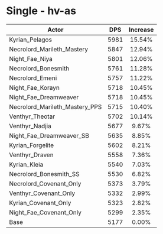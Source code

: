 # Single - hv-as
| Actor | DPS | Increase |
|---|:---:|:---:|
|Kyrian_Pelagos|5981|15.54%|
|Necrolord_Marileth_Mastery|5847|12.94%|
|Night_Fae_Niya|5801|12.06%|
|Necrolord_Bonesmith|5761|11.28%|
|Necrolord_Emeni|5757|11.22%|
|Night_Fae_Korayn|5718|10.45%|
|Night_Fae_Dreamweaver|5718|10.45%|
|Necrolord_Marileth_Mastery_PPS|5715|10.40%|
|Venthyr_Theotar|5702|10.14%|
|Venthyr_Nadjia|5677|9.67%|
|Night_Fae_Dreamweaver_SB|5635|8.85%|
|Kyrian_Forgelite|5602|8.21%|
|Venthyr_Draven|5558|7.36%|
|Kyrian_Kleia|5540|7.03%|
|Necrolord_Bonesmith_SS|5530|6.82%|
|Necrolord_Covenant_Only|5373|3.79%|
|Venthyr_Covenant_Only|5332|2.99%|
|Kyrian_Covenant_Only|5323|2.82%|
|Night_Fae_Covenant_Only|5299|2.35%|
|Base|5177|0.00%|
